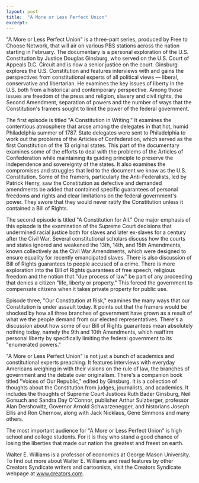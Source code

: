 ```yaml
---
layout: post
title:  "A More or Less Perfect Union"
excerpt:
---
```




"A More or Less Perfect Union" is a three-part series, produced by Free to Choose Network, that will air on various PBS stations across the nation starting in February. The documentary is a personal exploration of the U.S. Constitution by Justice Douglas Ginsburg, who served on the U.S. Court of Appeals D.C. Circuit and is now a senior justice on the court. Ginsburg explores the U.S. Constitution and features interviews with and gains the perspectives from constitutional experts of all political views — liberal, conservative and libertarian. He examines the key issues of liberty in the U.S. both from a historical and contemporary perspective. Among those issues are freedom of the press and religion, slavery and civil rights, the Second Amendment, separation of powers and the number of ways that the Constitution's framers sought to limit the power of the federal government.

The first episode is titled "A Constitution in Writing." It examines the contentious atmosphere that arose among the delegates in that hot, humid Philadelphia summer of 1787. State delegates were sent to Philadelphia to work out the problems of the Articles of Confederation, which served as the first Constitution of the 13 original states. This part of the documentary examines some of the efforts to deal with the problems of the Articles of Confederation while maintaining its guiding principle to preserve the independence and sovereignty of the states. It also examines the compromises and struggles that led to the document we know as the U.S. Constitution. Some of the framers, particularly the Anti-Federalists, led by Patrick Henry, saw the Constitution as defective and demanded amendments be added that contained specific guarantees of personal freedoms and rights and clear limitations on the federal government's power. They swore that they would never ratify the Constitution unless it contained a Bill of Rights. 

The second episode is titled "A Constitution for All." One major emphasis of this episode is the examination of the Supreme Court decisions that undermined racial justice both for slaves and later ex-slaves for a century after the Civil War. Several constitutional scholars discuss how the courts and states ignored and weakened the 13th, 14th, and 15th Amendments, known collectively as the Civil War Amendments, which were designed to ensure equality for recently emancipated slaves. There is also discussion of Bill of Rights guarantees to people accused of a crime. There is more exploration into the Bill of Rights guarantees of free speech, religious freedom and the notion that "due process of law" be part of any proceeding that denies a citizen "life, liberty or property." This forced the government to compensate citizens when it takes private property for public use.

Episode three, "Our Constitution at Risk," examines the many ways that our Constitution is under assault today. It points out that the framers would be shocked by how all three branches of government have grown as a result of what we the people demand from our elected representatives. There's a discussion about how some of our Bill of Rights guarantees mean absolutely nothing today, namely the 9th and 10th Amendments, which reaffirm personal liberty by specifically limiting the federal government to its "enumerated powers."

"A More or Less Perfect Union" is not just a bunch of academics and constitutional experts preaching. It features interviews with everyday Americans weighing in with their visions on the rule of law, the branches of government and the debate over originalism. There's a companion book titled "Voices of Our Republic," edited by Ginsburg. It is a collection of thoughts about the Constitution from judges, journalists, and academics. It includes the thoughts of Supreme Court Justices Ruth Bader Ginsburg, Neil Gorsuch and Sandra Day O'Connor, publisher Arthur Sulzberger, professor Alan Dershowitz, Governor Arnold Schwarzenegger, and historians Joseph Ellis and Ron Chernow, along with Jack Nicklaus, Gene Simmons and many others.

The most important audience for "A More or Less Perfect Union" is high school and college students. For it is they who stand a good chance of losing the liberties that made our nation the greatest and freest on earth.



Walter E. Williams is a professor of economics at George Mason University. To find out more about Walter E. Williams and read features by other Creators Syndicate writers and cartoonists, visit the Creators Syndicate webpage at www.creators.com.
